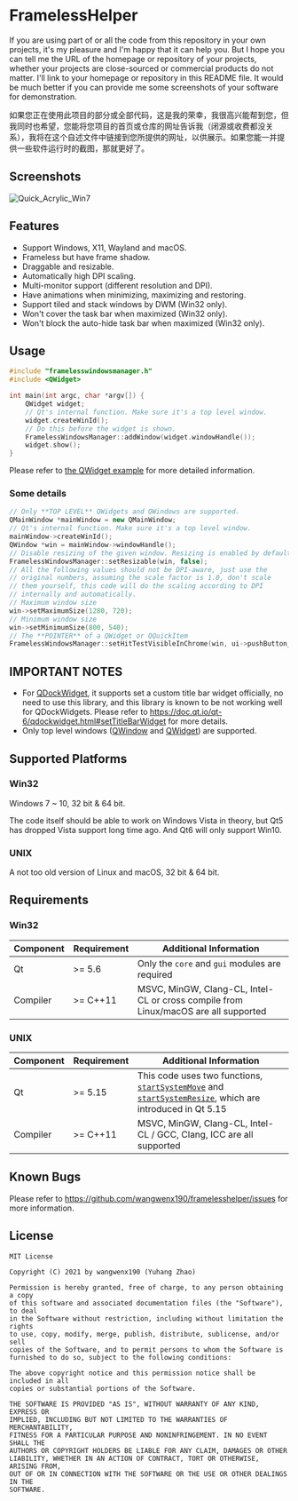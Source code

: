 # FramelessHelper

If you are using part of or all the code from this repository in your own projects, it's my pleasure and I'm happy that it can help you. But I hope you can tell me the URL of the homepage or repository of your projects, whether your projects are close-sourced or commercial products do not matter. I'll link to your homepage or repository in this README file. It would be much better if you can provide me some screenshots of your software for demonstration.

如果您正在使用此项目的部分或全部代码，这是我的荣幸，我很高兴能帮到您，但我同时也希望，您能将您项目的首页或仓库的网址告诉我（闭源或收费都没关系），我将在这个自述文件中链接到您所提供的网址，以供展示。如果您能一并提供一些软件运行时的截图，那就更好了。

## Screenshots

![Quick_Acrylic_Win7](/screenshots/quick_acrylic_win7.png)

## Features

- Support Windows, X11, Wayland and macOS.
- Frameless but have frame shadow.
- Draggable and resizable.
- Automatically high DPI scaling.
- Multi-monitor support (different resolution and DPI).
- Have animations when minimizing, maximizing and restoring.
- Support tiled and stack windows by DWM (Win32 only).
- Won't cover the task bar when maximized (Win32 only).
- Won't block the auto-hide task bar when maximized (Win32 only).

## Usage

```cpp
#include "framelesswindowsmanager.h"
#include <QWidget>

int main(int argc, char *argv[]) {
    QWidget widget;
    // Qt's internal function. Make sure it's a top level window.
    widget.createWinId();
    // Do this before the widget is shown.
    FramelessWindowsManager::addWindow(widget.windowHandle());
    widget.show();
}
```

Please refer to [the QWidget example](/examples/widget/) for more detailed information.

### Some details

```cpp
// Only **TOP LEVEL** QWidgets and QWindows are supported.
QMainWindow *mainWindow = new QMainWindow;
// Qt's internal function. Make sure it's a top level window.
mainWindow->createWinId();
QWindow *win = mainWindow->windowHandle();
// Disable resizing of the given window. Resizing is enabled by default.
FramelessWindowsManager::setResizable(win, false);
// All the following values should not be DPI-aware, just use the
// original numbers, assuming the scale factor is 1.0, don't scale
// them yourself, this code will do the scaling according to DPI
// internally and automatically.
// Maximum window size
win->setMaximumSize(1280, 720);
// Minimum window size
win->setMinimumSize(800, 540);
// The **POINTER** of a QWidget or QQuickItem
FramelessWindowsManager::setHitTestVisibleInChrome(win, ui->pushButton_minimize, true);
```

## IMPORTANT NOTES

- For [QDockWidget](https://doc.qt.io/qt-6/qdockwidget.html), it supports set a custom title bar widget officially, no need to use this library, and this library is known to be not working well for QDockWidgets. Please refer to <https://doc.qt.io/qt-6/qdockwidget.html#setTitleBarWidget> for more details.
- Only top level windows ([QWindow](https://doc.qt.io/qt-6/qwindow.html) and [QWidget](https://doc.qt.io/qt-6/qwidget.html)) are supported.

## Supported Platforms

### Win32

Windows 7 ~ 10, 32 bit & 64 bit.

The code itself should be able to work on Windows Vista in theory, but Qt5 has dropped Vista support long time ago. And Qt6 will only support Win10.

### UNIX

A not too old version of Linux and macOS, 32 bit & 64 bit.

## Requirements

### Win32

| Component | Requirement | Additional Information |
| --- | --- | --- |
| Qt | >= 5.6 | Only the `core` and `gui` modules are required |
| Compiler | >= C++11 | MSVC, MinGW, Clang-CL, Intel-CL or cross compile from Linux/macOS are all supported |

### UNIX

| Component | Requirement | Additional Information |
| --- | --- | --- |
| Qt | >= 5.15 | This code uses two functions, [`startSystemMove`](https://doc.qt.io/qt-5/qwindow.html#startSystemMove) and [`startSystemResize`](https://doc.qt.io/qt-5/qwindow.html#startSystemResize), which are introduced in Qt 5.15 |
| Compiler | >= C++11 | MSVC, MinGW, Clang-CL, Intel-CL / GCC, Clang, ICC are all supported |

## Known Bugs

Please refer to <https://github.com/wangwenx190/framelesshelper/issues> for more information.

## License

```text
MIT License

Copyright (C) 2021 by wangwenx190 (Yuhang Zhao)

Permission is hereby granted, free of charge, to any person obtaining a copy
of this software and associated documentation files (the "Software"), to deal
in the Software without restriction, including without limitation the rights
to use, copy, modify, merge, publish, distribute, sublicense, and/or sell
copies of the Software, and to permit persons to whom the Software is
furnished to do so, subject to the following conditions:

The above copyright notice and this permission notice shall be included in all
copies or substantial portions of the Software.

THE SOFTWARE IS PROVIDED "AS IS", WITHOUT WARRANTY OF ANY KIND, EXPRESS OR
IMPLIED, INCLUDING BUT NOT LIMITED TO THE WARRANTIES OF MERCHANTABILITY,
FITNESS FOR A PARTICULAR PURPOSE AND NONINFRINGEMENT. IN NO EVENT SHALL THE
AUTHORS OR COPYRIGHT HOLDERS BE LIABLE FOR ANY CLAIM, DAMAGES OR OTHER
LIABILITY, WHETHER IN AN ACTION OF CONTRACT, TORT OR OTHERWISE, ARISING FROM,
OUT OF OR IN CONNECTION WITH THE SOFTWARE OR THE USE OR OTHER DEALINGS IN THE
SOFTWARE.
```
